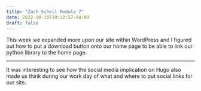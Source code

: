 ```yaml
---
title: "Zach Schell Module 7"
date: 2022-10-10T19:22:57-04:00
draft: false
---
```


This week we expanded more upon our site within WordPress and I figured out how to put a download button onto our home page to be able to link our python library to the home page.

---

It was interesting to see how the social media implication on Hugo also made us think during our work day of what and where to put social links for our site.
